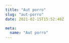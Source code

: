 ```yaml
---
title: "Aut porro"
slug: "aut-porro"
date: 2021-02-15T15:52:48Z

meta:
  name: "Aut porro"
---
```


